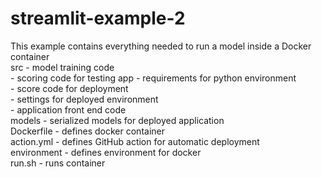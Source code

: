# streamlit-example-2

This example contains everything needed to run a model inside a Docker container </br>
src - model training code </br>
    - scoring code for testing
app - requirements for python environment </br>
    - score code for deployment </br>
    - settings for deployed environment </br>
    - application front end code </br>
models - serialized models for deployed application </br>
Dockerfile - defines docker container </br>
action.yml - defines GitHub action for automatic deployment  </br>
environment - defines environment for docker </br>
run.sh - runs container </br>

